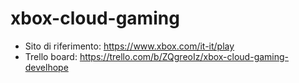 # xbox-cloud-gaming

- Sito di riferimento: https://www.xbox.com/it-it/play
- Trello board: https://trello.com/b/ZQgreoIz/xbox-cloud-gaming-develhope
















